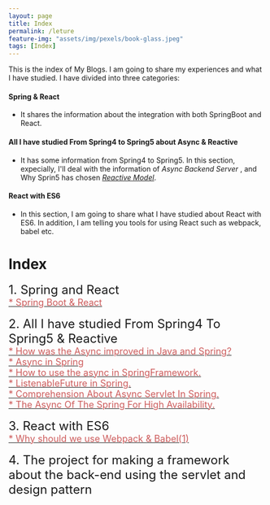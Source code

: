 ```yaml
---
layout: page
title: Index
permalink: /leture
feature-img: "assets/img/pexels/book-glass.jpeg"
tags: [Index]
---
```


This is the index of My Blogs. I am going to share my experiences and what I have studied. I have divided into three categories: 
#### Spring & React    
* It shares the information about the integration with both SpringBoot and React.

#### All I have studied From Spring4 to Spring5 about Async & Reactive 
* It has some information from Spring4 to Spring5. In this section, expecially, I'll deal with the information of *Async Backend Server* , and Why Sprin5 has chosen [*Reactive Model*](http://www.reactive-streams.org/).

#### React with ES6       
* In this section, I am going to share what I have studied about React with ES6. In addition, I am telling you tools for using React such as webpack, babel etc.

# Index

<div><font size="5" >1. Spring and React</font>
  <br/>
  <a href="/2017/12/29/My-First-Blog.html" >
    <font size="4" color="#CD5C5C">* Spring Boot & React</font>
  </a>
</div>

<br/>
<div><font size="5" >2. All I have studied From Spring4 To Spring5 & Reactive</font>
  <br/>
  <a href="/2018/01/03/third.html" >
    <font size="4" color="#CD5C5C">* How was the Async improved in Java and Spring?</font>
  </a><br/>
  <a href="/2018/01/06/forth.html" >
    <font size="4" color="#CD5C5C">* Async in Spring</font>
  </a><br/>
  <a href="/2018/01/08/fifth.html" >
    <font size="4" color="#CD5C5C">* How to use the async in SpringFramework.</font>
  </a><br/>
  <a href="/2018/01/14/sixth.html" >
    <font size="4" color="#CD5C5C">* ListenableFuture in Spring.</font>
  </a> <br/> 
  <a href="/2018/02/01/seventh.html" >
    <font size="4" color="#CD5C5C">* Comprehension About Async Servlet In Spring.</font>
  </a> <br/> 
  <a href="/2018/02/20/eighth.html" >
    <font size="4" color="#CD5C5C">* The Async Of The Spring For High Availability.</font>
  </a></font>   
</div>

<br/>
<div><font size="5" >3. React with ES6</font>
  <br/>
  <a href="/2017/12/30/second.html" >
    <font size="4" color="#CD5C5C">* Why should we use Webpack & Babel(1)</font>
  </a>
</div>
<br/>
<div><font size="5" >4. The project for making a framework about the back-end using the servlet and design pattern</font>

</div>
<br/>
  